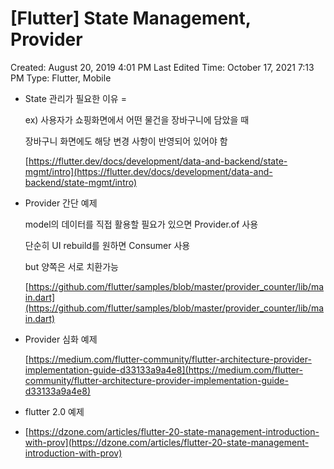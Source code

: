 # [Flutter] State Management, Provider

Created: August 20, 2019 4:01 PM
Last Edited Time: October 17, 2021 7:13 PM
Type: Flutter, Mobile

- State 관리가 필요한 이유 =
    
    ex) 사용자가 쇼핑화면에서 어떤 물건을 장바구니에 담았을 때 
    
     장바구니 화면에도 해당 변경 사항이 반영되어 있어야 함
    
    [https://flutter.dev/docs/development/data-and-backend/state-mgmt/intro](https://flutter.dev/docs/development/data-and-backend/state-mgmt/intro)
    
- Provider 간단 예제
    
    model의 데이터를 직접 활용할 필요가 있으면 Provider.of 사용
    
    단순히 UI rebuild를 원하면 Consumer 사용
    
    but 양쪽은  서로 치환가능 
    
    [https://github.com/flutter/samples/blob/master/provider_counter/lib/main.dart](https://github.com/flutter/samples/blob/master/provider_counter/lib/main.dart)
    
- Provider 심화 예제
    
    [https://medium.com/flutter-community/flutter-architecture-provider-implementation-guide-d33133a9a4e8](https://medium.com/flutter-community/flutter-architecture-provider-implementation-guide-d33133a9a4e8)
    

- flutter 2.0 예제
- [https://dzone.com/articles/flutter-20-state-management-introduction-with-prov](https://dzone.com/articles/flutter-20-state-management-introduction-with-prov)